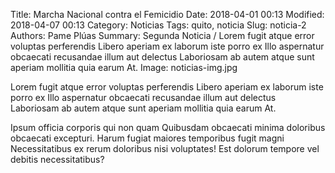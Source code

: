 Title: Marcha Nacional contra el Femicidio
Date: 2018-04-01 00:13
Modified: 2018-04-07 00:13
Category: Noticias
Tags: quito, noticia
Slug: noticia-2
Authors: Pame Plúas
Summary: Segunda Noticia / Lorem fugit atque error voluptas perferendis Libero aperiam ex laborum iste porro ex Illo aspernatur obcaecati recusandae illum aut delectus Laboriosam ab autem atque sunt aperiam mollitia quia earum At.
Image: noticias-img.jpg

Lorem fugit atque error voluptas perferendis Libero aperiam ex laborum iste porro ex Illo aspernatur obcaecati recusandae illum aut delectus Laboriosam ab autem atque sunt aperiam mollitia quia earum At.

Ipsum officia corporis qui non quam Quibusdam obcaecati minima doloribus obcaecati excepturi. Harum fugiat maiores temporibus fugit magni Necessitatibus ex rerum doloribus nisi voluptates! Est dolorum tempore vel debitis necessitatibus?
